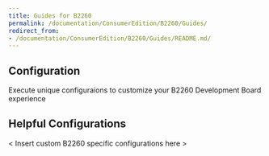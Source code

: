 ```yaml
---
title: Guides for B2260
permalink: /documentation/ConsumerEdition/B2260/Guides/
redirect_from:
- /documentation/ConsumerEdition/B2260/Guides/README.md/
---
```

## Configuration

Execute unique configuraions to customize your B2260 Development Board experience

## Helpful Configurations

< Insert custom B2260 specific configurations here >
